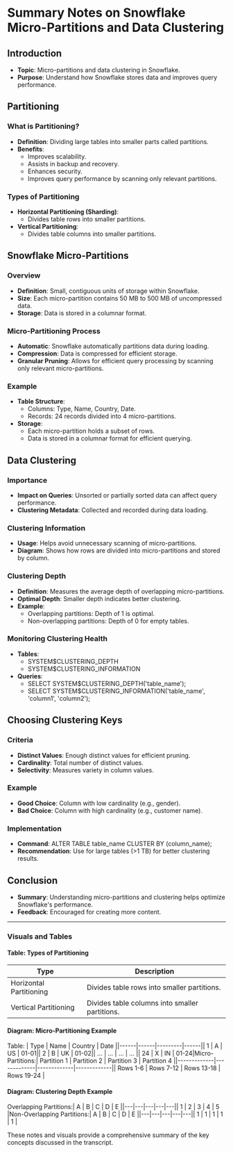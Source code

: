 # Summary Notes on Snowflake Micro-Partitions and Data Clustering

## Introduction

*   **Topic**: Micro-partitions and data clustering in Snowflake.
*   **Purpose**: Understand how Snowflake stores data and improves query performance.

## Partitioning

### What is Partitioning?

*   **Definition**: Dividing large tables into smaller parts called partitions.
*   **Benefits**:
    *   Improves scalability.
    *   Assists in backup and recovery.
    *   Enhances security.
    *   Improves query performance by scanning only relevant partitions.

### Types of Partitioning

*   **Horizontal Partitioning (Sharding)**:
    *   Divides table rows into smaller partitions.
*   **Vertical Partitioning**:
    *   Divides table columns into smaller partitions.

## Snowflake Micro-Partitions

### Overview

*   **Definition**: Small, contiguous units of storage within Snowflake.
*   **Size**: Each micro-partition contains 50 MB to 500 MB of uncompressed data.
*   **Storage**: Data is stored in a columnar format.

### Micro-Partitioning Process

*   **Automatic**: Snowflake automatically partitions data during loading.
*   **Compression**: Data is compressed for efficient storage.
*   **Granular Pruning**: Allows for efficient query processing by scanning only relevant micro-partitions.

### Example

*   **Table Structure**:
    *   Columns: Type, Name, Country, Date.
    *   Records: 24 records divided into 4 micro-partitions.
*   **Storage**:
    *   Each micro-partition holds a subset of rows.
    *   Data is stored in a columnar format for efficient querying.

## Data Clustering

### Importance

*   **Impact on Queries**: Unsorted or partially sorted data can affect query performance.
*   **Clustering Metadata**: Collected and recorded during data loading.

### Clustering Information

*   **Usage**: Helps avoid unnecessary scanning of micro-partitions.
*   **Diagram**: Shows how rows are divided into micro-partitions and stored by column.

### Clustering Depth

*   **Definition**: Measures the average depth of overlapping micro-partitions.
*   **Optimal Depth**: Smaller depth indicates better clustering.
*   **Example**:
    *   Overlapping partitions: Depth of 1 is optimal.
    *   Non-overlapping partitions: Depth of 0 for empty tables.

### Monitoring Clustering Health

*   **Tables**:
    *   <span>SYSTEM$CLUSTERING_DEPTH</span>
    *   <span>SYSTEM$CLUSTERING_INFORMATION</span>
*   **Queries**:
    *   <span>SELECT SYSTEM$CLUSTERING_DEPTH('table_name');</span>
    *   <span>SELECT SYSTEM$CLUSTERING_INFORMATION('table_name', 'column1', 'column2');</span>

## Choosing Clustering Keys

### Criteria

*   **Distinct Values**: Enough distinct values for efficient pruning.
*   **Cardinality**: Total number of distinct values.
*   **Selectivity**: Measures variety in column values.

### Example

*   **Good Choice**: Column with low cardinality (e.g., gender).
*   **Bad Choice**: Column with high cardinality (e.g., customer name).

### Implementation

*   **Command**: <span>ALTER TABLE table_name CLUSTER BY (column_name);</span>
*   **Recommendation**: Use for large tables (>1 TB) for better clustering results.

## Conclusion

*   **Summary**: Understanding micro-partitions and clustering helps optimize Snowflake's performance.
*   **Feedback**: Encouraged for creating more content.

* * *

### Visuals and Tables

#### Table: Types of Partitioning

<table>

<thead>

<tr>

<th>Type</th>

<th>Description</th>

</tr>

</thead>

<tbody>

<tr>

<td>Horizontal Partitioning</td>

<td>Divides table rows into smaller partitions.</td>

</tr>

<tr>

<td>Vertical Partitioning</td>

<td>Divides table columns into smaller partitions.</td>

</tr>

</tbody>

</table>

#### Diagram: Micro-Partitioning Example

<span>Table: | Type | Name | Country | Date ||------|------|---------|------|| 1 | A | US | 01-01|| 2 | B | UK | 01-02|| ... | ... | ... | ... || 24 | X | IN | 01-24|Micro-Partitions:| Partition 1 | Partition 2 | Partition 3 | Partition 4 ||-------------|-------------|-------------|-------------|| Rows 1-6 | Rows 7-12 | Rows 13-18 | Rows 19-24 |</span>

#### Diagram: Clustering Depth Example

<span>Overlapping Partitions:| A | B | C | D | E ||---|---|---|---|---|| 1 | 2 | 3 | 4 | 5 |Non-Overlapping Partitions:| A | B | C | D | E ||---|---|---|---|---|| 1 | 1 | 1 | 1 | 1 |</span>

These notes and visuals provide a comprehensive summary of the key concepts discussed in the transcript.

